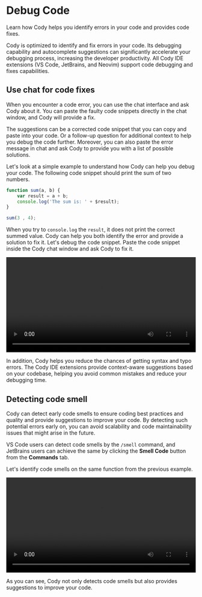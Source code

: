 # Debug Code

<p class="subtitle">Learn how Cody helps you identify errors in your code and provides code fixes.</p>

Cody is optimized to identify and fix errors in your code. Its debugging capability and autocomplete suggestions can significantly accelerate your debugging process, increasing the developer productivity. All Cody IDE extensions (VS Code, JetBrains, and Neovim) support code debugging and fixes capabilities.

## Use chat for code fixes

When you encounter a code error, you can use the chat interface and ask Cody about it. You can paste the faulty code snippets directly in the chat window, and Cody will provide a fix.

The suggestions can be a corrected code snippet that you can copy and paste into your code. Or a follow-up question for additional context to help you debug the code further. Moreover, you can also paste the error message in chat and ask Cody to provide you with a list of possible solutions.

Let's look at a simple example to understand how Cody can help you debug your code. The following code snippet should print the sum of two numbers.

```js
function sum(a, b) {
	var result = a + b;
	console.log('The sum is: ' + $result);
}

sum(3 , 4);
```

When you try to `console.log` the `result`, it does not print the correct summed value. Cody can help you both identify the error and provide a solution to fix it. Let's debug the code snippet. Paste the code snippet inside the Cody chat window and ask Cody to fix it.

<video width="1920" height="1080" loop playsinline controls style="width: 100%; height: auto; max-width: 50rem">
  <source src="https://storage.googleapis.com/sourcegraph-assets/Docs/Media/fix-code.mp4" type="video/mp4">
</video>

In addition, Cody helps you reduce the chances of getting syntax and typo errors. The Cody IDE extensions provide context-aware suggestions based on your codebase, helping you avoid common mistakes and reduce your debugging time.

## Detecting code smell

Cody can detect early code smells to ensure coding best practices and quality and provide suggestions to improve your code. By detecting such potential errors early on, you can avoid scalability and code maintainability issues that might arise in the future.

VS Code users can detect code smells by the `/smell` command, and JetBrains users can achieve the same by clicking the **Smell Code** button from the **Commands** tab.

Let's identify code smells on the same function from the previous example.

<video width="1920" height="1080" loop playsinline controls style="width: 100%; height: auto; max-width: 50rem">
  <source src="https://storage.googleapis.com/sourcegraph-assets/Docs/Media/code-smells.mp4" type="video/mp4">
</video>

As you can see, Cody not only detects code smells but also provides suggestions to improve your code.
